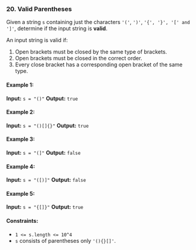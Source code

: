 ### 20. Valid Parentheses

Given a string `s` containing just the characters `'('`, `')'`, `'{', '}', '[' and ']'`, determine if the input string is **valid**.

An input string is valid if:
1. Open brackets must be closed by the same type of brackets.
2. Open brackets must be closed in the correct order.
3. Every close bracket has a corresponding open bracket of the same type.

#### Example 1:
**Input:** `s = "()"`
**Output:** `true`

#### Example 2:
**Input:** `s = "()[]{}"`
**Output:** `true`

#### Example 3:
**Input:** `s = "(]"`
**Output:** `false`

#### Example 4:
**Input:** `s = "([)]"`
**Output:** `false`

#### Example 5:
**Input:** `s = "{[]}"`
**Output:** `true`

#### Constraints:
- `1 <= s.length <= 10^4`
- `s` consists of parentheses only `'(){}[]'`.